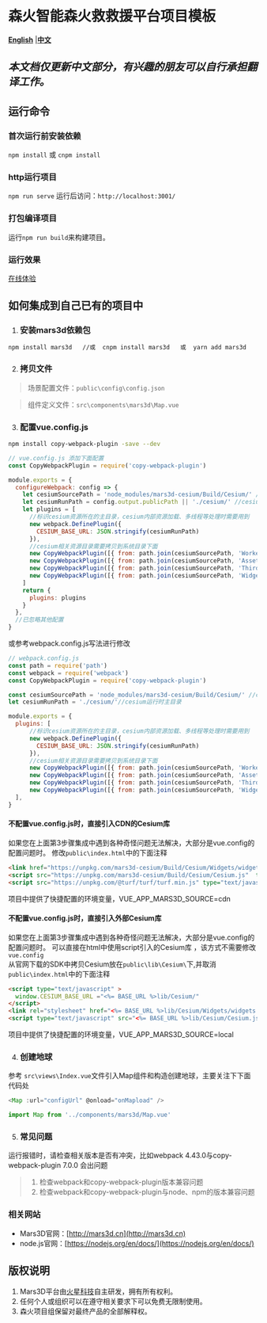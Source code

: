 # 森火智能森火救救援平台项目模板

 [**English**](./README_EN.md) |[**中文**](./README.md) 
 

*本文档仅更新中文部分，有兴趣的朋友可以自行承担翻译工作。*
------------------------------------------------



## 运行命令
 
### 首次运行前安装依赖
 `npm install` 或 `cnpm install`

 
### http运行项目
 `npm run serve`  运行后访问：`http://localhost:3001/` 

### 打包编译项目
 运行`npm run build`来构建项目。 

### 运行效果 
 [在线体验](http://marsgis.gitee.io/mars3d-es5-template/)  

  
## 如何集成到自己已有的项目中
1. ### 安装mars3d依赖包
```bash
npm install mars3d   //或  cnpm install mars3d   或  yarn add mars3d
```

2. ### 拷贝文件
 > 场景配置文件：`public\config\config.json`

 > 组件定义文件：`src\components\mars3d\Map.vue`


3. ### 配置vue.config.js 

```bash
npm install copy-webpack-plugin -save --dev
```

```js
// vue.config.js 添加下面配置 
const CopyWebpackPlugin = require('copy-webpack-plugin')  

module.exports = {
  configureWebpack: config => { 
    let cesiumSourcePath = 'node_modules/mars3d-cesium/Build/Cesium/' //cesium库目录
    let cesiumRunPath = config.output.publicPath || './cesium/' //cesium运行时主目录
    let plugins = [
      //标识cesium资源所在的主目录，cesium内部资源加载、多线程等处理时需要用到
      new webpack.DefinePlugin({
        CESIUM_BASE_URL: JSON.stringify(cesiumRunPath)
      }),
      //cesium相关资源目录需要拷贝到系统目录下面
      new CopyWebpackPlugin([{ from: path.join(cesiumSourcePath, 'Workers'), to: path.join(cesiumRunPath, 'Workers') }]),
      new CopyWebpackPlugin([{ from: path.join(cesiumSourcePath, 'Assets'), to: path.join(cesiumRunPath, 'Assets') }]),
      new CopyWebpackPlugin([{ from: path.join(cesiumSourcePath, 'ThirdParty'), to: path.join(cesiumRunPath, 'ThirdParty') }]),
      new CopyWebpackPlugin([{ from: path.join(cesiumSourcePath, 'Widgets'), to: path.join(cesiumRunPath, 'Widgets') }])
    ]
    return {
      plugins: plugins
    }
  },
  //已忽略其他配置
}
```

或参考webpack.config.js写法进行修改
```js 
// webpack.config.js  
const path = require('path')
const webpack = require('webpack')
const CopyWebpackPlugin = require('copy-webpack-plugin')

const cesiumSourcePath = 'node_modules/mars3d-cesium/Build/Cesium/' //cesium库目录
let cesiumRunPath = './cesium/'//cesium运行时主目录

module.exports = {
  plugins: [
      //标识cesium资源所在的主目录，cesium内部资源加载、多线程等处理时需要用到
      new webpack.DefinePlugin({
        CESIUM_BASE_URL: JSON.stringify(cesiumRunPath)
      }),
      //cesium相关资源目录需要拷贝到系统目录下面
      new CopyWebpackPlugin([{ from: path.join(cesiumSourcePath, 'Workers'), to: path.join(cesiumRunPath, 'Workers') }]),
      new CopyWebpackPlugin([{ from: path.join(cesiumSourcePath, 'Assets'), to: path.join(cesiumRunPath, 'Assets') }]),
      new CopyWebpackPlugin([{ from: path.join(cesiumSourcePath, 'ThirdParty'), to: path.join(cesiumRunPath, 'ThirdParty') }]),
      new CopyWebpackPlugin([{ from: path.join(cesiumSourcePath, 'Widgets'), to: path.join(cesiumRunPath, 'Widgets') }])
  ],
}
```

#### 不配置vue.config.js时，直接引入CDN的Cesium库
如果您在上面第3步骤集成中遇到各种奇怪问题无法解决，大部分是vue.config的配置问题时。 
修改`public\index.html`中的下面注释
```html
<link href="https://unpkg.com/mars3d-cesium/Build/Cesium/Widgets/widgets.css" rel="stylesheet"   type="text/css" />
<script src="https://unpkg.com/mars3d-cesium/Build/Cesium/Cesium.js"  type="text/javascript"></script>
<script src="https://unpkg.com/@turf/turf/turf.min.js" type="text/javascript" ></script>
```

项目中提供了快捷配置的环境变量，VUE_APP_MARS3D_SOURCE=cdn

 #### 不配置vue.config.js时，直接引入外部Cesium库
如果您在上面第3步骤集成中遇到各种奇怪问题无法解决，大部分是vue.config的配置问题时。
可以直接在html中使用script引入的Cesium库 ，该方式不需要修改 `vue.config`  
从官网下载的SDK中拷贝Cesium放在`public\lib\Cesium\`下,并取消`public\index.html`中的下面注释
```html
<script type="text/javascript" >
  window.CESIUM_BASE_URL ="<%= BASE_URL %>lib/Cesium/"
</script>
<link rel="stylesheet" href="<%= BASE_URL %>lib/Cesium/Widgets/widgets.css">
<script type="text/javascript" src="<%= BASE_URL %>lib/Cesium/Cesium.js"></script>
```
项目中提供了快捷配置的环境变量，VUE_APP_MARS3D_SOURCE=local

4. ### 创建地球 
 参考 `src\views\Index.vue`文件引入Map组件和构造创建地球，主要关注下下面代码处
```js
<Map :url="configUrl" @onload="onMapload" />

import Map from '../components/mars3d/Map.vue'
```
5. ### 常见问题
 运行报错时，请检查相关版本是否有冲突，比如webpack 4.43.0与copy-webpack-plugin 7.0.0 会出问题
  >1. 检查webpack和copy-webpack-plugin版本兼容问题
  >2. 检查webpack和copy-webpack-plugin与node、npm的版本兼容问题

  
### 相关网站 
- Mars3D官网：[http://mars3d.cn](http://mars3d.cn)
- node.js官网：[https://nodejs.org/en/docs/](https://nodejs.org/en/docs/)


## 版权说明
1. Mars3D平台由[火星科技](http://marsgis.cn/)自主研发，拥有所有权利。
2. 任何个人或组织可以在遵守相关要求下可以免费无限制使用。
3. 森火项目组保留对最终产品的全部解释权。
